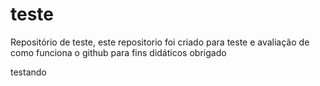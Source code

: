 # teste
Repositório de teste, este repositorio foi criado para teste e avaliação de como funciona o github
para fins didáticos
obrigado

testando
